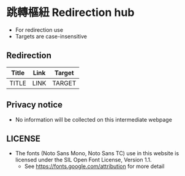 # 跳轉樞紐 Redirection hub

- For redirection use
- Targets are case-insensitive

## Redirection

Title | Link | Target
------|------|-------
TITLE | LINK | TARGET

## Privacy notice

- No information will be collected on this intermediate webpage

## LICENSE

- The fonts (Noto Sans Mono, Noto Sans TC) use in this website is licensed under the SIL Open Font License, Version 1.1.
  - See <https://fonts.google.com/attribution> for more detail

